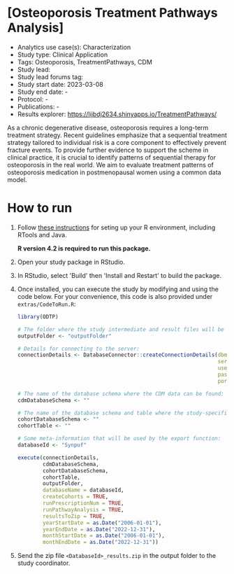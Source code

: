[Osteoporosis Treatment Pathways Analysis]
=============
- Analytics use case(s): Characterization
- Study type: Clinical Application
- Tags: Osteoporosis, TreatmentPathways, CDM
- Study lead: 
- Study lead forums tag: 
- Study start date: 2023-03-08
- Study end date: -
- Protocol: -
- Publications: -
- Results explorer: https://lijbdj2634.shinyapps.io/TreatmentPathways/


 As a chronic degenerative disease, osteoporosis requires a long-term treatment strategy. Recent guidelines emphasize that a sequential treatment strategy tailored to individual risk is a core component to effectively prevent fracture events. To provide further evidence to support the scheme in clinical practice, it is crucial to identify patterns of sequential therapy for osteoporosis in the real world. We aim to evaluate treatment patterns of osteoporosis medication in postmenopausal women using a common data model.

How to run
==========
1. Follow [these instructions](https://ohdsi.github.io/Hades/rSetup.html) for seting up your R environment, including RTools and Java.

   **R version 4.2 is required to run this package.**

2. Open your study package in RStudio. 

3. In RStudio, select 'Build' then 'Install and Restart' to build the package.

4. Once installed, you can execute the study by modifying and using the code below. For your convenience, this code is also provided under `extras/CodeToRun.R`:

	```r
    library(ODTP)

    # The folder where the study intermediate and result files will be written:
    outputFolder <- "outputFolder"

    # Details for connecting to the server:
    connectionDetails <- DatabaseConnector::createConnectionDetails(dbms = "pdw",
                                                                    server = Sys.getenv("PDW_SERVER"),
                                                                    user = NULL,
                                                                    password = NULL,
                                                                    port = Sys.getenv("PDW_PORT"))

    # The name of the database schema where the CDM data can be found:
    cdmDatabaseSchema <- ""

    # The name of the database schema and table where the study-specific cohorts will be instantiated:
    cohortDatabaseSchema <- ""
    cohortTable <- ""

    # Some meta-information that will be used by the export function:
    databaseId <- "Synpuf"

    execute(connectionDetails,
            cdmDatabaseSchema,
            cohortDatabaseSchema,
            cohortTable,
            outputFolder,
            databaseName = databaseId,
            createCohorts = TRUE,
            runPrescriptionNum = TRUE,
            runPathwayAnalysis = TRUE,
            resultsToZip = TRUE,
            yearStartDate = as.Date("2006-01-01"),
            yearEndDate = as.Date("2022-12-31"),
            monthStartDate = as.Date("2006-01-01"),
            monthEndDate = as.Date("2022-12-31"))
    ```
5. Send the zip file ```<DatabaseId>_results.zip``` in the output folder to the study coordinator.
